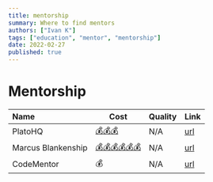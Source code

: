 ```yaml
---
title: mentorship
summary: Where to find mentors
authors: ["Ivan K"]
tags: ["education", "mentor", "mentorship"]
date: 2022-02-27
published: true
---
```


# Mentorship


| Name                | Cost                      | Quality  | Link             |
|:--------------------|---------------------------|----------|------------------|
| PlatoHQ             | [💰💰💰][platohq.cost]     | N/A      | [url][platohq]   |
| Marcus Blankenship  | [💰💰💰💰💰💰][marcus.cost] | N/A      | [url][marcus]    |
| CodeMentor          | 💰                        | N/A      | [url][codementor] |


<!-- resources -->
[platohq]: https://www.platohq.com
[platohq.cost]: https://www.platohq.com/pricing
[marcus]: https://marcusblankenship.com
[marcus.cost]: https://marcusblankenship.com/tech-lead-mentoring-group/#
[codementor]: https://www.codementor.io
